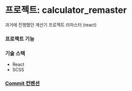 # 프로젝트: calculator_remaster

과거에 진행했던 계산기 프로젝트 리마스터 (react)

### 프로젝트 기능

### 기술 스택

- React
- SCSS

### [Commit 컨벤션](https://velog.io/@shin6403/Git-git-%EC%BB%A4%EB%B0%8B-%EC%BB%A8%EB%B2%A4%EC%85%98-%EC%84%A4%EC%A0%95%ED%95%98%EA%B8%B0)

